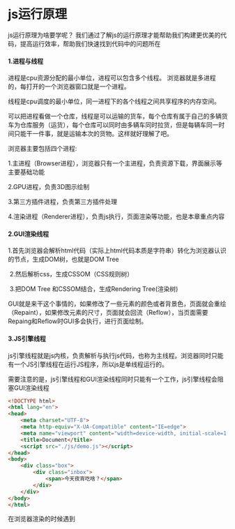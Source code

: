 # js运行原理

js运行原理为啥要学呢？ 我们通过了解js的运行原理才能帮助我们构建更优美的代码，提高运行效率，帮助我们快速找到代码中的问题所在

#### 1.进程与线程

进程是cpu资源分配的最小单位，进程可以包含多个线程。 浏览器就是多进程的，每打开的一个浏览器窗口就是一个进程。

线程是cpu调度的最小单位，同一进程下的各个线程之间共享程序的内存空间。

可以把进程看做一个仓库，线程是可以运输的货车，每个仓库有属于自己的多辆货车为仓库服务（运货），每个仓库可以同时由多辆车同时拉货，但是每辆车同一时间只能干一件事，就是运输本次的货物。这样就好理解了吧。

浏览器主要包括四个进程:

  1.主进程（Browser进程），浏览器只有一个主进程，负责资源下载，界面展示等主要基础功能

  2.GPU进程，负责3D图示绘制

  3.第三方插件进程，负责第三方插件处理

  4.渲染进程（Renderer进程），负责js执行，页面渲染等功能，也是本章重点内容



####  2.GUI渲染线程

​     1.首先浏览器会解析html代码（实际上html代码本质是字符串）转化为浏览器认识的节点，生成DOM树，也就是DOM Tree  

​      2.然后解析css，生成CSSOM（CSS规则树）

​      3.把DOM Tree 和CSSOM结合，生成Rendering Tree(渲染树)

GUI就是来干这个事情的，如果修改了一些元素的颜色或者背景色，页面就会重绘（Repaint），如果修改元素的尺寸，页面就会回流（Reflow），当页面需要Repaing和Reflow时GUI多会执行，进行页面绘制。

#### 3.JS引擎线程

js引擎线程就是js内核，负责解析与执行js代码，也称为主线程。浏览器同时只能有一个JS引擎线程在运行JS程序，所以js是单线程运行的。

需要注意的是，js引擎线程和GUI渲染线程同时只能有一个工作，js引擎线程会阻塞GUI渲染线程

```html
<!DOCTYPE html>
<html lang="en">
<head>
    <meta charset="UTF-8">
    <meta http-equiv="X-UA-Compatible" content="IE=edge">
    <meta name="viewport" content="width=device-width, initial-scale=1.0">
    <title>Document</title>
    <script src="./js/demo.js"></script>
</head>
<body>
    <div class="box">
        <div class="inbox">
            <span>今天夜宵吃啥？</span>
        </div>
    </div>
</body>
</html>

```

在浏览器渲染的时候遇到<script>标签，就会停止GUI的渲染，然后js引擎线程开始工作，执行里面的js代码，等js执行完毕，js引擎线程停止工作，GUI继续渲染下面的内容。所以如果js执行时间太长就会造成页面卡顿的情况，这也是后面性能优化的点。

#### 4.事件循环线程

事件循环线程用来管理控制事件循环，并且管理着一个事件队列（task queue），当js执行碰到事件绑定和一些异步操作时，会把对应的事件添加到对应的线程中（比如定时器操作，便把定时器事件添加到定时器线程），等异步事件有了结果，便把他们的回调操作添加到事件队列，等待js引擎线程空闲时来处理。

#### 5.定时器线程

由于js是单线程运行，所以不能抽出时间来计时，只能另开辟一个线程来处理定时器任务，等计时完成，把定时器要执行的操作添加到事件任务队列尾，等待js引擎线程来处理。这个线程就是定时器线程。

#### 6.异步请求线程

当执行到一个http异步请求时，便把异步请求事件添加到异步请求线程，等收到响应（准确来说应该是http状态变化），把回调函数添加到事件队列，等待js引擎线程来执行。

#### 7.Event Loop

上面介绍了渲染进程中的5个主要的线程，可能看完上面对各个线程简单的介绍，还有点不明白他们之间到底怎么协作工作的，下面就从Event Loop的角度来聊一聊他们之间是怎样那么愉快合作的。

已经知道了js是单线程运行的，也知道js中有同步操作和异步操作。同步和异步大家应该很熟了，不多介绍。

同步操作运行在js引擎线程（主线程）上，会形成一个执行栈，而异步操作则在他们对应的异步线程上处理（比如：定时操作在定时器线程上；http请求则在异步请求线程上处理）。

而事件循环线程则监视着这些异步线程们，等异步线程们里面的操作有了结果（比如：定时器计时完成，或者http请求获取到响应），便把他们的毁掉函数添加到事件队列尾部，整个过程中执行栈、事件队列就构成Event Loop。

![](D:\js备课\day31\demo\img\loop.png)

### 8.异步出现的意义

```javascript
 //思考 js为何为何要有异步的概念

  console.log("今天晚上吃啥？");

  
  for(let i = 0;i<600;i++){
      console.log("上个厕所，兄弟，容我想想，等我回来");
    }
 

  

  console.log("今天吃火锅");

  console.log("不行火锅伤身体");


//异步出现了之后
  console.log("今天晚上吃啥？");

 
  
  setTimeout(function(){
    for(let i = 0;i<600;i++){
      console.log("我肚子不舒服，兄弟们！。 你们先讨论，我去清了一下内存");
    }
  },10)

  

  console.log("今天吃火锅");

  console.log("不行火锅伤身体");
```



案例1：

```javascript
  

function fn(){
       let data = {};

       setTimeout(function(){
           data.name = "鲁班";
           data.age  = 10;
           data.eat  = function(){
               console.log("今天夜宵吃啥？");
           }
       },10)

       return data;

    }


   let result = fn();

   console.log(result.name);


//回调函数解决
```

案例2：

```javascript
   let btn = document.querySelector(".btn");

   btn.addEventListener("click",function(){
       console.log("2");
   })

   console.log("1");

   setTimeout(function(){
       console.log("333");
   },0)

   console.log("444");
```

案例3：

```javascript
function fn1 () {
 console.log(' 1')
}
 
function fn2 () {
 setTimeout(() => {
  console.log('2')
 }, 500)
}
 
function fn3 () {
 console.log('3')
}

fn1(); fn2(); fn3();
```

案例4：---->改进案例3 (执行循序是1，2，3)

```javascript
function fn1 () {
 console.log('Function 1')
}
 
function fn2 (callback) {

 setTimeout(() => {
  console.log('Function 2')

  callback();
 }, 500)

}
 
function fn3 () {
 console.log('Function 3')
}

fn1(); fn2(fn3);;
```

### 8.定时器也不一定"准时"(通过同步异步来理解这个概念)

```javascript
let start  = Date.now();

setTimeout(function(){

    console.log("执行时间:"+(Date.now() - start));

},2000);


for(let i = 0;i<10000;i++){
    console.log(i);
}
```

### 9.web work（多线程）

JavaScript 语言采用的是单线程模型，也就是说，所有任务只能在一个线程上完成，一次只能做一件事。前面的任务没做完，后面的任务只能等着。随着电脑计算能力的增强，尤其是多核 CPU 的出现，单线程带来很大的不便，无法充分发挥计算机的计算能力。

![img](https://www.wangbase.com/blogimg/asset/201807/bg2018070801.png)

Web Worker 的作用，就是为 JavaScript 创造多线程环境，允许主线程创建 Worker 线程，将一些任务分配给后者运行。在主线程运行的同时，Worker 线程在后台运行，两者互不干扰。等到 Worker 线程完成计算任务，再把结果返回给主线程。这样的好处是，一些计算密集型或高延迟的任务，被 Worker 线程负担了，主线程（通常负责 UI 交互）就会很流畅，不会被阻塞或拖慢。

Worker 线程一旦新建成功，就会始终运行，不会被主线程上的活动（比如用户点击按钮、提交表单）打断。这样有利于随时响应主线程的通信。但是，这也造成了 Worker 比较耗费资源，不应该过度使用，而且一旦使用完毕，就应该关闭

Web Worker 有以下几个使用注意点。

（1）**同源限制**

分配给 Worker 线程运行的脚本文件，必须与主线程的脚本文件同源。

（2）**DOM 限制**

Worker 线程所在的全局对象，与主线程不一样，无法读取主线程所在网页的 DOM 对象，也无法使用`document`、`window`、`parent`这些对象。但是，Worker 线程可以`navigator`对象和`location`对象。

（3）**通信联系**

Worker 线程和主线程不在同一个上下文环境，它们不能直接通信，必须通过消息完成。

（4）**脚本限制**

Worker 线程不能执行`alert()`方法和`confirm()`方法，但可以使用 XMLHttpRequest 对象发出 AJAX 请求。

（5）**文件限制**

Worker 线程无法读取本地文件，即不能打开本机的文件系统（`file://`），它所加载的脚本，必须来自网络。

**使用**

```javascript
 //主线程上的代码

  let work =  new Worker("./test.js");

   work.postMessage("今天夜宵吃啥？");

   work.onmessage = function(event){

       console.log(event.data);
       
        work.terminate();   //关闭线程

   }
```

```javascript
self.addEventListener('message',function(e){

    console.log(e.data);
    self.postMessage(e.data+"---肯定是猪脚饭啦！");
    
})
```

实际用途

```javascript
  let work =  new Worker("./test.js");



   work.postMessage('get');

   work.onmessage = function(event){

       console.log(event.data);

       
       work.terminate();   //关闭线程

   }
```

```javascript
function hugeCount(){
     
    let arr  = [];

   for(let i = 0;i<5000;i++){
       arr.push(i);
   }

   return arr;
}

self.addEventListener('message',function(e){
      
  
      
     if(e.data == "get"){

         let arr = hugeCount();

         self.postMessage(arr);
     }
  
 
   // self.postMessage(e.data+"---肯定是猪脚饭啦！");

})
```

